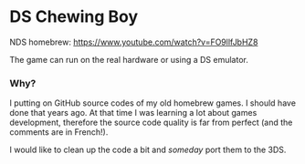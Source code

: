 # DS Chewing Boy
NDS homebrew: https://www.youtube.com/watch?v=FO9llfJbHZ8

The game can run on the real hardware or using a DS emulator.

### Why?
I putting on GitHub source codes of my old homebrew games. I should have done that years ago. At that time I was learning a lot about games development, therefore the source code quality is far from perfect (and the comments are in French!).

I would like to clean up the code a bit and *someday* port them to the 3DS.
